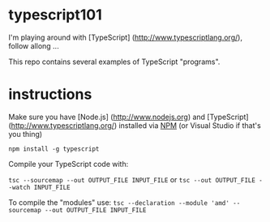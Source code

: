 typescript101
=============

I'm playing around with [TypeScript] (http://www.typescriptlang.org/),
follow allong ...

This repo contains several examples of TypeScript "programs".


instructions
============

Make sure you have [Node.js] (http://www.nodejs.org) and
[TypeScript] (http://www.typescriptlang.org/) installed 
via [NPM](http://www.npmjs.org) (or Visual Studio if that's you thing)

``` npm install -g typescript ```

Compile your TypeScript code with:

```tsc --sourcemap --out OUTPUT_FILE INPUT_FILE``` 
or 
```tsc --out OUTPUT_FILE --watch INPUT_FILE```

To compile the "modules" use:
```tsc --declaration --module 'amd' --sourcemap --out OUTPUT_FILE INPUT_FILE```



